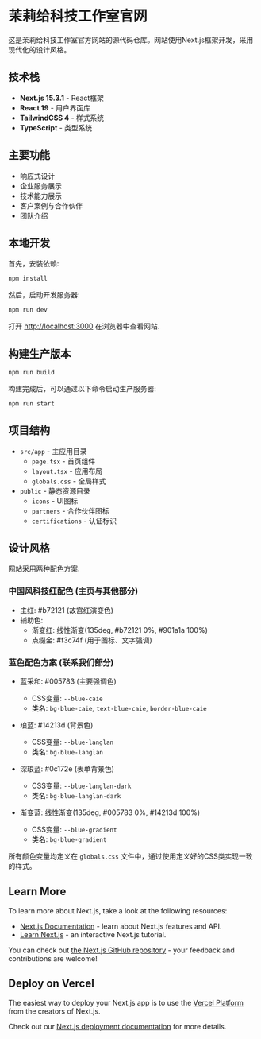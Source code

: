 # 茉莉给科技工作室官网

这是茉莉给科技工作室官方网站的源代码仓库。网站使用Next.js框架开发，采用现代化的设计风格。

## 技术栈

- **Next.js 15.3.1** - React框架
- **React 19** - 用户界面库
- **TailwindCSS 4** - 样式系统
- **TypeScript** - 类型系统

## 主要功能

- 响应式设计
- 企业服务展示
- 技术能力展示
- 客户案例与合作伙伴
- 团队介绍

## 本地开发

首先，安装依赖:

```bash
npm install
```

然后，启动开发服务器:

```bash
npm run dev
```

打开 [http://localhost:3000](http://localhost:3000) 在浏览器中查看网站.

## 构建生产版本

```bash
npm run build
```

构建完成后，可以通过以下命令启动生产服务器:

```bash
npm run start
```

## 项目结构

- `src/app` - 主应用目录
  - `page.tsx` - 首页组件
  - `layout.tsx` - 应用布局
  - `globals.css` - 全局样式
- `public` - 静态资源目录
  - `icons` - UI图标
  - `partners` - 合作伙伴图标
  - `certifications` - 认证标识

## 设计风格

网站采用两种配色方案:

### 中国风科技红配色 (主页与其他部分)
- 主红: #b72121 (故宫红演变色)
- 辅助色:
  - 渐变红: 线性渐变(135deg, #b72121 0%, #901a1a 100%)
  - 点缀金: #f3c74f (用于图标、文字强调)

### 蓝色配色方案 (联系我们部分)
- 蓝采和: #005783 (主要强调色)
  - CSS变量: `--blue-caie`
  - 类名: `bg-blue-caie`, `text-blue-caie`, `border-blue-caie`
  
- 琅蓝: #14213d (背景色)
  - CSS变量: `--blue-langlan`
  - 类名: `bg-blue-langlan`

- 深琅蓝: #0c172e (表单背景色)
  - CSS变量: `--blue-langlan-dark`
  - 类名: `bg-blue-langlan-dark`

- 渐变蓝: 线性渐变(135deg, #005783 0%, #14213d 100%)
  - CSS变量: `--blue-gradient`
  - 类名: `bg-blue-gradient`

所有颜色变量均定义在 `globals.css` 文件中，通过使用定义好的CSS类实现一致的样式。

## Learn More

To learn more about Next.js, take a look at the following resources:

- [Next.js Documentation](https://nextjs.org/docs) - learn about Next.js features and API.
- [Learn Next.js](https://nextjs.org/learn) - an interactive Next.js tutorial.

You can check out [the Next.js GitHub repository](https://github.com/vercel/next.js) - your feedback and contributions are welcome!

## Deploy on Vercel

The easiest way to deploy your Next.js app is to use the [Vercel Platform](https://vercel.com/new?utm_medium=default-template&filter=next.js&utm_source=create-next-app&utm_campaign=create-next-app-readme) from the creators of Next.js.

Check out our [Next.js deployment documentation](https://nextjs.org/docs/app/building-your-application/deploying) for more details.
